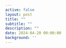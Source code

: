 ```yaml
---
active: false
layout: post
title: ""
subtitle: ""
description: ""
date: 2024-04-20 00:00:00
background: ''
---
```


